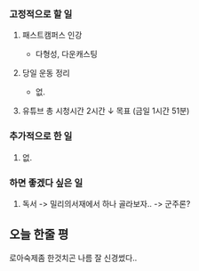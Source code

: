 ### 고정적으로 할 일

1. 패스트캠퍼스 인강
	- 다형성, 다운캐스팅

2. 당일 운동 정리
	+ 없.

3. 유튜브 총 시청시간 2시간 ↓ 목표 (금일 1시간 51분)
	

### 추가적으로 한 일

1. 없.

### 하면 좋겠다 싶은 일
1.  독서 -> 밀리의서재에서 하나 골라보자.. -> 군주론?

## 오늘 한줄 평
로아숙제좀 한것치곤 나름 잘 신경썼다..
